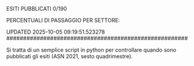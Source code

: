 ESITI PUBBLICATI 0/190 

PERCENTUALI DI PASSAGGIO PER SETTORE:

UPDATED 2025-10-05 09:19:51.523278
###################################################### 

Si tratta di un semplice script in python per controllare quando sono pubblicati gli esiti (ASN 2021, sesto quadrimestre).

